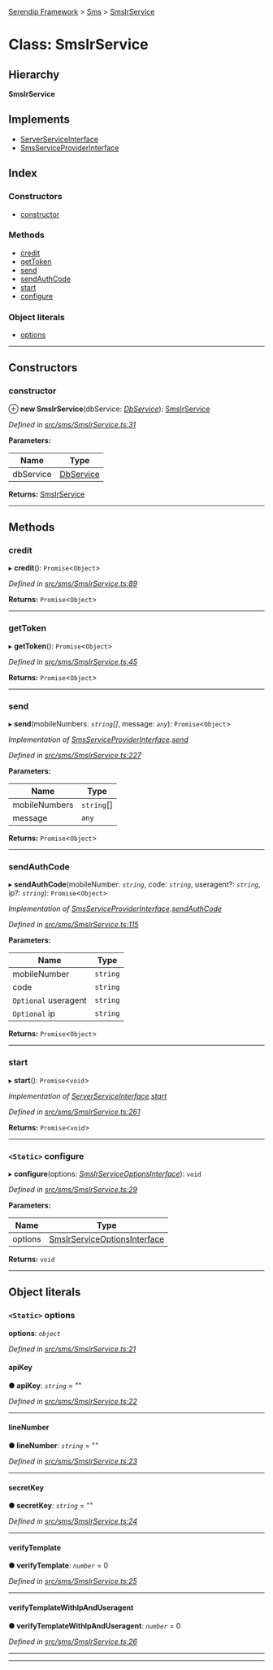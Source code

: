 [Serendip Framework](../README.md) > [Sms](../modules/sms.md) > [SmsIrService](../classes/sms.smsirservice.md)

# Class: SmsIrService

## Hierarchy

**SmsIrService**

## Implements

* [ServerServiceInterface](../interfaces/server.serverserviceinterface-1.md)
* [SmsServiceProviderInterface](../interfaces/sms.smsserviceproviderinterface.md)

## Index

### Constructors

* [constructor](sms.smsirservice.md#constructor)

### Methods

* [credit](sms.smsirservice.md#credit)
* [getToken](sms.smsirservice.md#gettoken)
* [send](sms.smsirservice.md#send)
* [sendAuthCode](sms.smsirservice.md#sendauthcode)
* [start](sms.smsirservice.md#start)
* [configure](sms.smsirservice.md#configure)

### Object literals

* [options](sms.smsirservice.md#options)

---

## Constructors

<a id="constructor"></a>

###  constructor

⊕ **new SmsIrService**(dbService: *[DbService](db.dbservice.md)*): [SmsIrService](sms.smsirservice.md)

*Defined in [src/sms/SmsIrService.ts:31](https://github.com/m-esm/serendip/blob/17b0858/src/sms/SmsIrService.ts#L31)*

**Parameters:**

| Name | Type |
| ------ | ------ |
| dbService | [DbService](db.dbservice.md) |

**Returns:** [SmsIrService](sms.smsirservice.md)

___

## Methods

<a id="credit"></a>

###  credit

▸ **credit**(): `Promise`<`Object`>

*Defined in [src/sms/SmsIrService.ts:89](https://github.com/m-esm/serendip/blob/17b0858/src/sms/SmsIrService.ts#L89)*

**Returns:** `Promise`<`Object`>

___
<a id="gettoken"></a>

###  getToken

▸ **getToken**(): `Promise`<`Object`>

*Defined in [src/sms/SmsIrService.ts:45](https://github.com/m-esm/serendip/blob/17b0858/src/sms/SmsIrService.ts#L45)*

**Returns:** `Promise`<`Object`>

___
<a id="send"></a>

###  send

▸ **send**(mobileNumbers: *`string`[]*, message: *`any`*): `Promise`<`Object`>

*Implementation of [SmsServiceProviderInterface](../interfaces/sms.smsserviceproviderinterface.md).[send](../interfaces/sms.smsserviceproviderinterface.md#send)*

*Defined in [src/sms/SmsIrService.ts:227](https://github.com/m-esm/serendip/blob/17b0858/src/sms/SmsIrService.ts#L227)*

**Parameters:**

| Name | Type |
| ------ | ------ |
| mobileNumbers | `string`[] |
| message | `any` |

**Returns:** `Promise`<`Object`>

___
<a id="sendauthcode"></a>

###  sendAuthCode

▸ **sendAuthCode**(mobileNumber: *`string`*, code: *`string`*, useragent?: *`string`*, ip?: *`string`*): `Promise`<`Object`>

*Implementation of [SmsServiceProviderInterface](../interfaces/sms.smsserviceproviderinterface.md).[sendAuthCode](../interfaces/sms.smsserviceproviderinterface.md#sendauthcode)*

*Defined in [src/sms/SmsIrService.ts:115](https://github.com/m-esm/serendip/blob/17b0858/src/sms/SmsIrService.ts#L115)*

**Parameters:**

| Name | Type |
| ------ | ------ |
| mobileNumber | `string` |
| code | `string` |
| `Optional` useragent | `string` |
| `Optional` ip | `string` |

**Returns:** `Promise`<`Object`>

___
<a id="start"></a>

###  start

▸ **start**(): `Promise`<`void`>

*Implementation of [ServerServiceInterface](../interfaces/server.serverserviceinterface-1.md).[start](../interfaces/server.serverserviceinterface-1.md#start)*

*Defined in [src/sms/SmsIrService.ts:261](https://github.com/m-esm/serendip/blob/17b0858/src/sms/SmsIrService.ts#L261)*

**Returns:** `Promise`<`void`>

___
<a id="configure"></a>

### `<Static>` configure

▸ **configure**(options: *[SmsIrServiceOptionsInterface](../interfaces/sms.smsirserviceoptionsinterface.md)*): `void`

*Defined in [src/sms/SmsIrService.ts:29](https://github.com/m-esm/serendip/blob/17b0858/src/sms/SmsIrService.ts#L29)*

**Parameters:**

| Name | Type |
| ------ | ------ |
| options | [SmsIrServiceOptionsInterface](../interfaces/sms.smsirserviceoptionsinterface.md) |

**Returns:** `void`

___

## Object literals

<a id="options"></a>

### `<Static>` options

**options**: *`object`*

*Defined in [src/sms/SmsIrService.ts:21](https://github.com/m-esm/serendip/blob/17b0858/src/sms/SmsIrService.ts#L21)*

<a id="options.apikey"></a>

####  apiKey

**● apiKey**: *`string`* = ""

*Defined in [src/sms/SmsIrService.ts:22](https://github.com/m-esm/serendip/blob/17b0858/src/sms/SmsIrService.ts#L22)*

___
<a id="options.linenumber"></a>

####  lineNumber

**● lineNumber**: *`string`* = ""

*Defined in [src/sms/SmsIrService.ts:23](https://github.com/m-esm/serendip/blob/17b0858/src/sms/SmsIrService.ts#L23)*

___
<a id="options.secretkey"></a>

####  secretKey

**● secretKey**: *`string`* = ""

*Defined in [src/sms/SmsIrService.ts:24](https://github.com/m-esm/serendip/blob/17b0858/src/sms/SmsIrService.ts#L24)*

___
<a id="options.verifytemplate"></a>

####  verifyTemplate

**● verifyTemplate**: *`number`* = 0

*Defined in [src/sms/SmsIrService.ts:25](https://github.com/m-esm/serendip/blob/17b0858/src/sms/SmsIrService.ts#L25)*

___
<a id="options.verifytemplatewithipanduseragent"></a>

####  verifyTemplateWithIpAndUseragent

**● verifyTemplateWithIpAndUseragent**: *`number`* = 0

*Defined in [src/sms/SmsIrService.ts:26](https://github.com/m-esm/serendip/blob/17b0858/src/sms/SmsIrService.ts#L26)*

___

___

